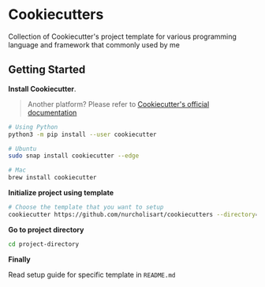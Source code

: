 # Cookiecutters

Collection of Cookiecutter's project template for various programming language and framework that commonly used by me

## Getting Started

**Install Cookiecutter**. 
> Another platform? Please refer to [Cookiecutter's official documentation](https://cookiecutter.readthedocs.io/en/latest/installation.html)
```bash
# Using Python
python3 -m pip install --user cookiecutter

# Ubuntu
sudo snap install cookiecutter --edge

# Mac
brew install cookiecutter
```

**Initialize project using template**
```bash
# Choose the template that you want to setup
cookiecutter https://github.com/nurcholisart/cookiecutters --directory="go1.17-gin"
```

**Go to project directory**
```bash
cd project-directory
```

**Finally**

Read setup guide for specific template in `README.md`